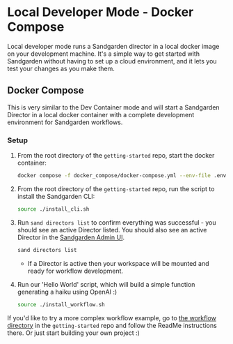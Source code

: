 # Local Developer Mode - Docker Compose

Local developer mode runs a Sandgarden director in a local docker image on your development machine.
It's a simple way to get started with Sandgarden without having to set up a cloud environment, and it lets you test your changes as you make them.

## Docker Compose

This is very similar to the Dev Container mode and will start a Sandgarden Director in a local docker container with a complete development environment for Sandgarden workflows.

### Setup

1. From the root directory of the `getting-started` repo, start the docker container:
   ```bash
   docker compose -f docker_compose/docker-compose.yml --env-file .env up --detach
   ```

2. From the root directory of the `getting-started` repo, run the script to install the Sandgarden CLI:
   ```bash
   source ./install_cli.sh
   ```

3. Run `sand directors list` to confirm everything was successful - you should see an active Director listed. You should also see an active Director in the [Sandgarden Admin UI](https://app.sandgarden.com/infrastructure/directors).
   ```bash
   sand directors list
   ```
   - If a Director is active then your workspace will be mounted and ready for workflow development. 

4. Run our 'Hello World' script, which will build a simple function generating a haiku using OpenAI :)
   ```bash
   source ./install_workflow.sh
   ```

If you'd like to try a more complex workflow example, go to [the workflow directory](https://github.com/sandgardenhq/getting-started/workflow/README.md) in the `getting-started` repo and follow the ReadMe instructions there. Or just start building your own project :)